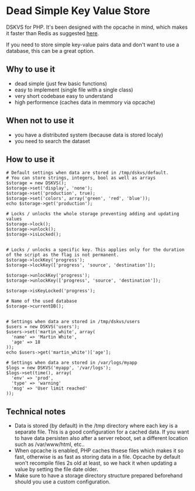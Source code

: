 # Dead Simple Key Value Store

DSKVS for PHP.
It's been designed with the opcache in mind, which makes it faster than Redis as suggested [here](https://medium.com/@dylanwenzlau/500x-faster-caching-than-redis-memcache-apc-in-php-hhvm-dcd26e8447ad).

If you need to store simple key-value pairs data and don't want to use a database, this can be a great option. 

## Why to use it
- dead simple (just few basic functions)
- easy to implement (single file with a single class)
- very short codebase easy to understand
- high performence (caches data in memmory via opcache)

## When not to use it
- you have a distributed system (because data is stored localy)
- you need to search the dataset

## How to use it

```
# Default settings when data are stored in /tmp/dskvs/default.
# You can store strings, integers, bool as well as arrays
$storage = new DSKVS();
$storage->set('display', 'none');
$storage->set('production', true);
$storage->set('colors', array('green', 'red', 'blue'));
echo $storage->get('production');

# Locks / unlocks the whole storage preventing adding and updating values
$storage->lock();
$storage->unlock();
$storage->isLocked();


# Locks / unlocks a specific key. This applies only for the duration of the script as the flag is not permanent.
$storage->lockKey('progress');
$storage->lockKey(['progress', 'source', 'destination']);

$storage->unlockKey('progress');
$storage->unlockKey(['progress', 'source', 'destination']);

$storage->isKeyLocked('progress');

# Name of the used database
$storage->currentDB();


```

```
# Settings when data are stored in /tmp/dskvs/users
$users = new DSKVS('users');
$users->set('martin_white', array(
  'name' => 'Martin White',
  'age' => 18
));
echo $users->get('martin_white')['age'];
```

```
# Settings when data are stored in /var/logs/myapp
$logs = new DSKVS('myapp', '/var/logs');
$logs->set(time(), array(
  'env' => 'prod',
  'type' => 'warning'
  'msg' => 'User limit reached'
));
```


## Technical notes
- Data is stored (by default) in the /tmp directory where each key is a separate file. This is a good configuration for a cached data. If you want to have data persisten also after a server reboot, set a different location such as /var/www/html, etc..
- When opcache is enabled, PHP caches thsese files which makes it so fast, otherwise is as fast as storing data in a file. Opcache by default won't recompile files 2s old at least, so we hack it when updating a value by setting the file date older.
- Make sure to have a storage directory structure prepared beforehand should you use a custom configuration.
